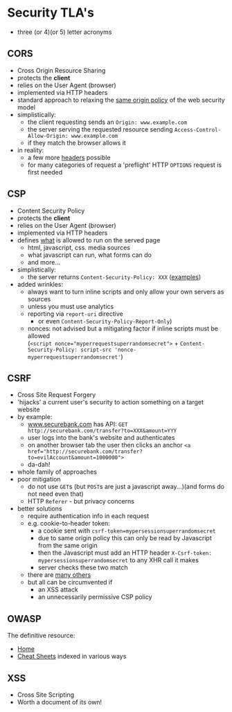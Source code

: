 # Security TLA's
* three (or 4)(or 5) letter acronyms

## CORS
* Cross Origin Resource Sharing
* protects the **client**
* relies on the User Agent (browser)
* implemented via HTTP headers
* standard approach to relaxing the [same origin policy](https://en.wikipedia.org/wiki/Same-origin_policy) of the web security model
* simplistically:
    - the client requesting sends an ```Origin: www.example.com```
    - the server serving the requested resource sending ```Access-Control-Allow-Origin: www.example.com```
    - if they match the browser allows it
* in reality:
    - a few more [headers](https://en.wikipedia.org/wiki/Cross-origin_resource_sharing#Headers) possible
    - for many categories of request a 'preflight' HTTP ```OPTIONS``` request is first needed  
    
    
## CSP
* Content Security Policy
* protects the **client**
* relies on the User Agent (browser)   
* implemented via HTTP headers 
* defines [what](https://commons.wikimedia.org/wiki/File:ContentSecurityPolicy3_diagram.png) is allowed to run on the served page
    - html, javascript, css. media sources
    - what javascript can run, what forms can do 
    - and more...
* simplistically:
    - the server returns ```Content-Security-Policy: XXX``` ([examples](https://developer.mozilla.org/en-US/docs/Web/HTTP/CSP#Examples_Common_use_cases))
* added wrinkles:
    - always want to turn inline scripts and only allow your own servers as sources
    - unless you must use analytics
    - reporting via ```report-uri``` directive
        - or even ```Content-Security-Policy-Report-Only```)
    - nonces: not advised but a mitigating factor if inline scripts must be allowed  
      (```<script nonce="myperrequestsuperrandomsecret">``` + ```Content-Security-Policy: script-src 'nonce-myperrequestsuperrandomsecret'```)

## CSRF      
* Cross Site Request Forgery
* 'hijacks' a current user's security to action something on a target website
* by example:
    - www.securebank.com has API: ```GET http://securebank.com/transfer?to=XXX&amount=YYY```
    - user logs into the bank's website and authenticates
    - on another browser tab the user then clicks an anchor ```<a href="http://securebank.com/transfer?to=evilAccount&amount=1000000">```
    - da-dah!
* whole family of approaches 
* poor mitigation
    - do not use ```GET```s (but ```POST```s are just a javascript away...)(and forms do not need even that)
    - HTTP ```Referer``` - but privacy concerns
* better solutions
    - require authentication info in each request 
    - e.g. cookie-to-header token:
        - a cookie sent with ```csrf-token=mypersessionsuperrandomsecret```
        - due to same origin policy this can only be read by Javascript from the same origin
        - then the Javascript must add an HTTP header ```X-Csrf-token: mypersessionsuperrandomsecret``` to any XHR call it makes
        - server checks these two match
    - there are [many others](https://github.com/OWASP/CheatSheetSeries/blob/master/cheatsheets/Cross-Site_Request_Forgery_Prevention_Cheat_Sheet.md)
    - but all can be circumvented if
        - an XSS attack
        - an unnecessarily permissive CSP policy
 
## OWASP
The definitive resource:
* [Home](https://www.owasp.org/index.php/Main_Page)
* [Cheat Sheets](https://github.com/OWASP/CheatSheetSeries#cheat-sheets-index) indexed in various ways
 
## XSS
* Cross Site Scripting
* Worth a document of its own!

 
